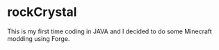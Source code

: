 # rockCrystal
This is my first time coding in JAVA and I decided to do some Minecraft modding using Forge.

